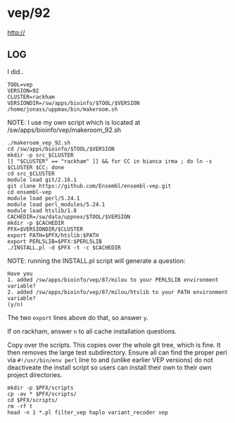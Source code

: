 vep/92
========================

<http://>

LOG
---

I did..

    TOOL=vep
    VERSION=92
    CLUSTER=rackham
    VERSIONDIR=/sw/apps/bioinfo/$TOOL/$VERSION
    /home/jonass/uppmax/bin/makeroom.sh

NOTE: I use my own script which is located at /sw/apps/bioinfo/vep/makeroom_92.sh

    ./makeroom_vep_92.sh
    cd /sw/apps/bioinfo/$TOOL/$VERSION
    mkdir -p src_$CLUSTER
    [[ "$CLUSTER" == "rackham" ]] && for CC in bianca irma ; do ln -s $CLUSTER $CC; done
    cd src_$CLUSTER
    module load git/2.16.1
    git clone https://github.com/Ensembl/ensembl-vep.git
    cd ensembl-vep
    module load perl/5.24.1
    module load perl_modules/5.24.1
    module load htslib/1.8
    CACHEDIR=/sw/data/uppnex/$TOOL/$VERSION
    mkdir -p $CACHEDIR
    PFX=$VERSIONDIR/$CLUSTER
    export PATH=$PFX/htslib:$PATH
    export PERL5LIB=$PFX:$PERL5LIB
    ./INSTALL.pl -d $PFX -t -c $CACHEDIR

NOTE: running the INSTALL.pl script will generate a question:

    Have you
    1. added /sw/apps/bioinfo/vep/87/milou to your PERL5LIB environment variable?
    2. added /sw/apps/bioinfo/vep/87/milou/htslib to your PATH environment variable?
    (y/n)

The two `export` lines above do that, so answer `y`.

If on rackham, answer `n` to all cache installation questions.

Copy over the scripts.  This copies over the whole git tree, which is fine.  It
then removes the large test subdirectory.  Ensure all can find the proper perl
via `#!/usr/bin/env perl` line to  and (unlike earlier VEP versions) do not
deactiveate the install script so users can install their own to their own
project directories.

    mkdir -p $PFX/scripts
    cp -av * $PFX/scripts/
    cd $PFX/scripts/
    rm -rf t
    head -n 1 *.pl filter_vep haplo variant_recoder vep


